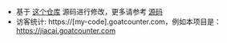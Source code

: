 - 基于 [这个仓库](https://github.com/byanko55/jekyll-theme-satellite) 源码进行修改，更多请参考 [源码](https://github.com/byanko55/jekyll-theme-satellite) 
- 访客统计: https://[my-code].goatcounter.com，例如本项目是：https://jiacai.goatcounter.com
